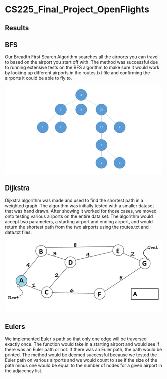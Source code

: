 # CS225_Final_Project_OpenFlights

## Results

## BFS

Our Breadth First Search Algorithm searches all the airports you can travel to based on the airport you start off with. The method was successful due to running extensive tests on the BFS algorithm to make sure it would work by looking up different airports in the routes.txt file and confirming the airports it could be able to fly to.


![](BFS.gif)


## Dijkstra 

Dijkstra algorithm was made and used to find the shortest path in a weighted graph. The algorithm was initially tested with a smaller dataset that was hand drawn. After showing it worked for those cases, we moved onto testing various airports on the entire data set. The algorithm would accept two parameters, a starting airport and ending airport, and would return the shortest path from the two airports using the routes.txt and data.txt files. 

![](Dij.gif)

## Eulers

We implemented Euler's path so that only one edge will be traversed exactly once. The function would take in a starting airport and would see if there was an Euler path or not. If there was an Euler path, the path would be printed. The method would be deemed successful because we tested the Euler path on various airports and we would count to see if the size of the path minus one would be equal to the number of nodes for a given airport in the adjacency list.



